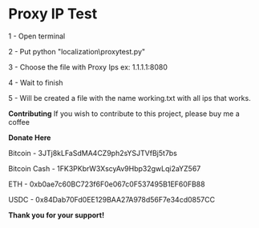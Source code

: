 # Proxy IP Test

1 - Open terminal

2 - Put python "localization\proxytest.py"

3 - Choose the file with Proxy Ips ex: 1.1.1.1:8080

4 - Wait to finish

5 - Will be created a file with the name working.txt with all ips that works.

**Contributing**
If you wish to contribute to this project, please buy me a coffee

**Donate Here**

Bitcoin - 3JTj8kLFaSdMA4CZ9ph2sYSJTVfBj5t7bs

Bitcoin Cash - 1FK3PKbrW3XscyAv9Hbp32gwLqi2aYZ567

ETH - 0xb0ae7c60BC723f6F0e067c0F537495B1EF60FB88

USDC - 0x84Dab70Fd0EE129BAA27A978d56F7e34cd0857CC

**Thank you for your support!**
